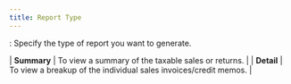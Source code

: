 ```yaml
---
title: Report Type
---
```

: Specify the type of report you want to generate.


| **Summary** | To view a summary of the taxable sales or returns. |
| **Detail** | To view a breakup of the individual sales invoices/credit memos. |

